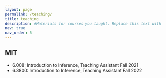 ```yaml
---
layout: page
permalink: /teaching/
title: teaching
description: #Materials for courses you taught. Replace this text with your description.
nav: true
nav_order: 5
---
```


## MIT

- 6.008: Introduction to Inference, Teaching Assistant Fall 2021
- 6.3800: Introduction to Inference, Teaching Assistant Fall 2022

<!--
For now, this page is assumed to be a static description of your courses. You can convert it to a collection similar to `_projects/` so that you can have a dedicated page for each course.

Organize your courses by years, topics, or universities, however you like!
-->
